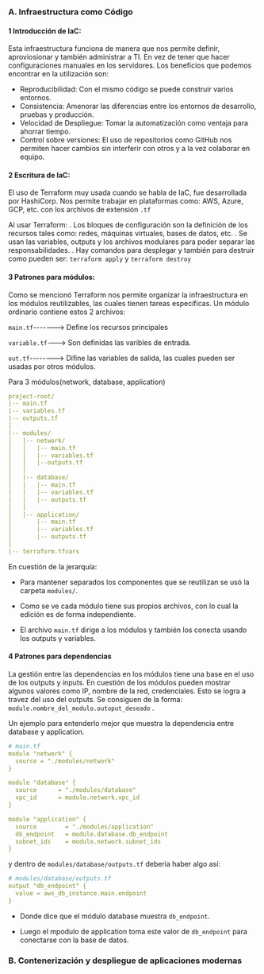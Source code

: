 ### A. Infraestructura como Código

#### 1  Introducción de IaC:

Esta infraestructura funciona de manera que nos permite definir, aproviosionar y también administrar a TI. En vez de tener que hacer configuraciones manuales en los servidores.
Los beneficios que podemos encontrar en la utilización son: 
- Reproducibilidad:        Con el mismo código se puede construir varios entornos.
- Consistencia:            Amenorar las diferencias entre los entornos de desarrollo, pruebas y producción.
- Velocidad de Despliegue: Tomar la automatización como ventaja para ahorrar tiempo.
- Control sobre versiones: El uso de repositorios como GitHub nos permiten hacer cambios sin interferir con otros y a la vez colaborar en equipo.

#### 2 Escritura de IaC:
El uso de Terraform muy usada cuando se habla de IaC, fue desarrollada por HashiCorp.
Nos permite trabajar en plataformas como: AWS, Azure, GCP, etc. con los archivos de extensión `.tf`

Al usar Terraform:
. Los bloques de configuración son la definición de los recursos tales como: redes, máquinas virtuales, bases de datos, etc.
. Se usan las variables, outputs y los archivos modulares para poder separar las responsabilidades. 
. Hay comandos para desplegar y también para destruir como pueden ser: `terraform apply` y `terraform destroy`

#### 3 Patrones para módulos:
Como se mencionó Terraform nos permite organizar la infraestructura en los módulos reutilizables, las cuales tienen tareas específicas.
Un módulo ordinario contiene estos 2 archivos:

`main.tf`-------> Define los recursos principales

`variable.tf`---> Son definidas las varibles de entrada.

`out.tf`--------> Difine las variables de salida, las cuales pueden ser usadas por otros módulos. 


Para 3 módulos(network, database, application)

```yaml
project-root/
|-- main.tf                
|-- variables.tf           
|-- outputs.tf             
│
|-- modules/
│   |-- network/
│   │   |-- main.tf
│   │   |-- variables.tf
│   │   |--outputs.tf
│   │
│   |-- database/
│   │   |-- main.tf
│   │   |-- variables.tf
│   │   |-- outputs.tf
│   │
│   |-- application/
│       |-- main.tf
│       |-- variables.tf
│       |-- outputs.tf
│
|-- terraform.tfvars

```

En cuestión de la jerarquía:
- Para mantener separados los componentes que se reutilizan se usó la carpeta `modules/`.

- Como se ve cada módulo tiene sus propios archivos, con lo cual la edición es de forma independiente.
  
- El archivo `main.tf` dirige a los módulos y también los conecta usando los outputs y variables. 


#### 4 Patrones para dependencias 
La gestión entre las dependencias en los módulos tiene una base en el uso de los outputs y inputs. 
En cuestión de los módulos pueden mostrar algunos valores como IP, nombre de la red, credenciales. Esto se logra a travez del uso del outputs.
Se consiguen de la forma: `module.nombre_del_modulo.outoput_deseado` .

Un ejemplo para entenderlo mejor que muestra la dependencia entre database y application.


```yaml
# main.tf
module "network" {
  source = "./modules/network"
}

module "database" {
  source      = "./modules/database"
  vpc_id      = module.network.vpc_id
}

module "application" {
  source        = "./modules/application"
  db_endpoint   = module.database.db_endpoint
  subnet_ids    = module.network.subnet_ids
}
```


y dentro de `modules/database/outputs.tf`
debería haber algo así:

```yaml
# modules/database/outputs.tf
output "db_endpoint" {
  value = aws_db_instance.main.endpoint
}
```

- Donde dice que el módulo database muestra `db_endpoint`.
  
- Luego el mpodulo de application toma este valor de `db_endpoint` para conectarse con la base de datos.



### B. Contenerización y despliegue de aplicaciones modernas


